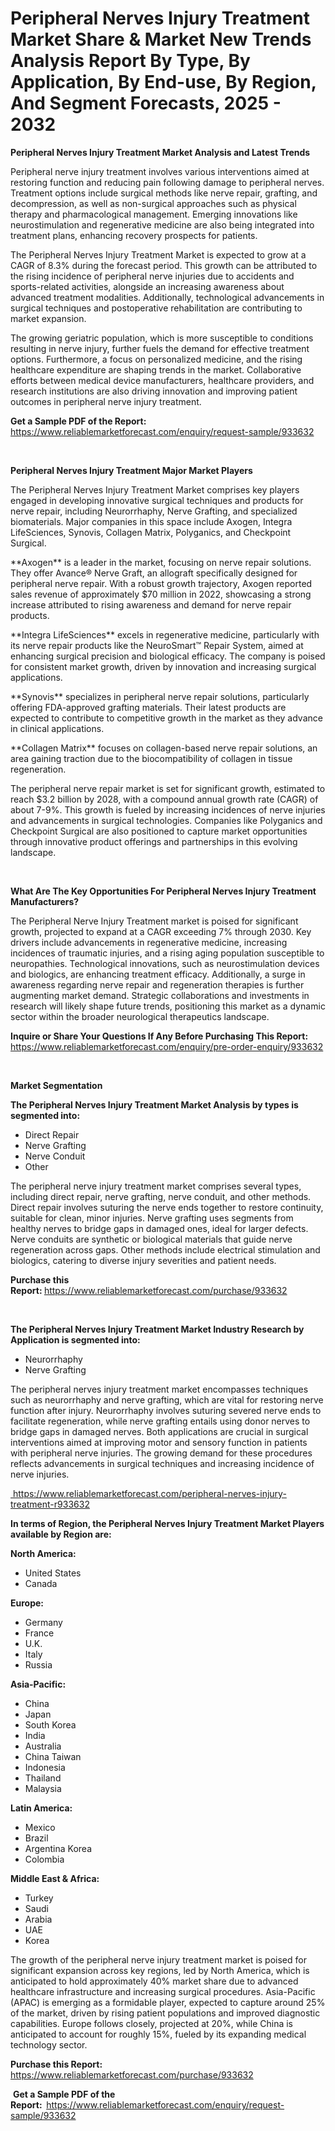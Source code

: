 <p><h1>Peripheral Nerves Injury Treatment Market Share & Market New Trends Analysis Report By Type, By Application, By End-use, By Region, And Segment Forecasts, 2025 - 2032</h1></p><p><strong>Peripheral Nerves Injury Treatment Market Analysis and Latest Trends</strong></p>
<p><p>Peripheral nerve injury treatment involves various interventions aimed at restoring function and reducing pain following damage to peripheral nerves. Treatment options include surgical methods like nerve repair, grafting, and decompression, as well as non-surgical approaches such as physical therapy and pharmacological management. Emerging innovations like neurostimulation and regenerative medicine are also being integrated into treatment plans, enhancing recovery prospects for patients.</p><p>The Peripheral Nerves Injury Treatment Market is expected to grow at a CAGR of 8.3% during the forecast period. This growth can be attributed to the rising incidence of peripheral nerve injuries due to accidents and sports-related activities, alongside an increasing awareness about advanced treatment modalities. Additionally, technological advancements in surgical techniques and postoperative rehabilitation are contributing to market expansion. </p><p>The growing geriatric population, which is more susceptible to conditions resulting in nerve injury, further fuels the demand for effective treatment options. Furthermore, a focus on personalized medicine, and the rising healthcare expenditure are shaping trends in the market. Collaborative efforts between medical device manufacturers, healthcare providers, and research institutions are also driving innovation and improving patient outcomes in peripheral nerve injury treatment.</p></p>
<p><strong>Get a Sample PDF of the Report:&nbsp;</strong> <a href="https://www.reliablemarketforecast.com/enquiry/request-sample/933632?utm_campaign=3501&utm_medium=2&utm_source=Github&utm_content=ia&utm_term=18042025&utm_id=peripheral-nerves-injury-treatment">https://www.reliablemarketforecast.com/enquiry/request-sample/933632</a></p>
<p>&nbsp;</p>
<p><strong>Peripheral Nerves Injury Treatment Major Market Players</strong></p>
<p><p>The Peripheral Nerves Injury Treatment Market comprises key players engaged in developing innovative surgical techniques and products for nerve repair, including Neurorrhaphy, Nerve Grafting, and specialized biomaterials. Major companies in this space include Axogen, Integra LifeSciences, Synovis, Collagen Matrix, Polyganics, and Checkpoint Surgical.</p><p>**Axogen** is a leader in the market, focusing on nerve repair solutions. They offer Avance® Nerve Graft, an allograft specifically designed for peripheral nerve repair. With a robust growth trajectory, Axogen reported sales revenue of approximately $70 million in 2022, showcasing a strong increase attributed to rising awareness and demand for nerve repair products.</p><p>**Integra LifeSciences** excels in regenerative medicine, particularly with its nerve repair products like the NeuroSmart™ Repair System, aimed at enhancing surgical precision and biological efficacy. The company is poised for consistent market growth, driven by innovation and increasing surgical applications.</p><p>**Synovis** specializes in peripheral nerve repair solutions, particularly offering FDA-approved grafting materials. Their latest products are expected to contribute to competitive growth in the market as they advance in clinical applications.</p><p>**Collagen Matrix** focuses on collagen-based nerve repair solutions, an area gaining traction due to the biocompatibility of collagen in tissue regeneration.</p><p>The peripheral nerve repair market is set for significant growth, estimated to reach $3.2 billion by 2028, with a compound annual growth rate (CAGR) of about 7-9%. This growth is fueled by increasing incidences of nerve injuries and advancements in surgical technologies. Companies like Polyganics and Checkpoint Surgical are also positioned to capture market opportunities through innovative product offerings and partnerships in this evolving landscape.</p></p>
<p>&nbsp;</p>
<p><strong>What Are The Key Opportunities For Peripheral Nerves Injury Treatment Manufacturers?</strong></p>
<p><p>The Peripheral Nerve Injury Treatment market is poised for significant growth, projected to expand at a CAGR exceeding 7% through 2030. Key drivers include advancements in regenerative medicine, increasing incidences of traumatic injuries, and a rising aging population susceptible to neuropathies. Technological innovations, such as neurostimulation devices and biologics, are enhancing treatment efficacy. Additionally, a surge in awareness regarding nerve repair and regeneration therapies is further augmenting market demand. Strategic collaborations and investments in research will likely shape future trends, positioning this market as a dynamic sector within the broader neurological therapeutics landscape.</p></p>
<p><strong>Inquire or Share Your Questions If Any Before Purchasing This Report:</strong> <a href="https://www.reliablemarketforecast.com/enquiry/pre-order-enquiry/933632?utm_campaign=3501&utm_medium=2&utm_source=Github&utm_content=ia&utm_term=18042025&utm_id=peripheral-nerves-injury-treatment">https://www.reliablemarketforecast.com/enquiry/pre-order-enquiry/933632</a></p>
<p>&nbsp;</p>
<p><strong>Market Segmentation</strong></p>
<p><strong>The Peripheral Nerves Injury Treatment Market Analysis by types is segmented into:</strong></p>
<p><ul><li>Direct Repair</li><li>Nerve Grafting</li><li>Nerve Conduit</li><li>Other</li></ul></p>
<p><p>The peripheral nerve injury treatment market comprises several types, including direct repair, nerve grafting, nerve conduit, and other methods. Direct repair involves suturing the nerve ends together to restore continuity, suitable for clean, minor injuries. Nerve grafting uses segments from healthy nerves to bridge gaps in damaged ones, ideal for larger defects. Nerve conduits are synthetic or biological materials that guide nerve regeneration across gaps. Other methods include electrical stimulation and biologics, catering to diverse injury severities and patient needs.</p></p>
<p><strong>Purchase this Report:&nbsp;</strong><a href="https://www.reliablemarketforecast.com/purchase/933632?utm_campaign=3501&utm_medium=2&utm_source=Github&utm_content=ia&utm_term=18042025&utm_id=peripheral-nerves-injury-treatment">https://www.reliablemarketforecast.com/purchase/933632</a></p>
<p>&nbsp;</p>
<p><strong>The Peripheral Nerves Injury Treatment Market Industry Research by Application is segmented into:</strong></p>
<p><ul><li>Neurorrhaphy</li><li>Nerve Grafting</li></ul></p>
<p><p>The peripheral nerves injury treatment market encompasses techniques such as neurorrhaphy and nerve grafting, which are vital for restoring nerve function after injury. Neurorrhaphy involves suturing severed nerve ends to facilitate regeneration, while nerve grafting entails using donor nerves to bridge gaps in damaged nerves. Both applications are crucial in surgical interventions aimed at improving motor and sensory function in patients with peripheral nerve injuries. The growing demand for these procedures reflects advancements in surgical techniques and increasing incidence of nerve injuries.</p></p>
<p><a href="https://www.reliablemarketforecast.com/peripheral-nerves-injury-treatment-r933632?utm_campaign=3501&utm_medium=2&utm_source=Github&utm_content=ia&utm_term=18042025&utm_id=peripheral-nerves-injury-treatment">&nbsp;https://www.reliablemarketforecast.com/peripheral-nerves-injury-treatment-r933632</a></p>
<p><strong>In terms of Region, the Peripheral Nerves Injury Treatment Market Players available by Region are:</strong></p>
<p>
    <p> <strong> North America: </strong>
        <ul>
            <li>United States</li>
            <li>Canada</li>
        </ul>
        </p> 
    <p> <strong> Europe: </strong>
        <ul>
            <li>Germany</li>
            <li>France</li>
            <li>U.K.</li>
            <li>Italy</li>
            <li>Russia</li>
        </ul>
        </p> 
    <p> <strong> Asia-Pacific: </strong>
        <ul>
            <li>China</li>
            <li>Japan</li>
            <li>South Korea</li>
            <li>India</li>
            <li>Australia</li>
            <li>China Taiwan</li>
            <li>Indonesia</li>
            <li>Thailand</li>
            <li>Malaysia</li>
        </ul>
        </p> 
    <p> <strong> Latin America: </strong>
        <ul>
            <li>Mexico</li>
            <li>Brazil</li>
            <li>Argentina Korea</li>
            <li>Colombia</li>
        </ul>
        </p> 
    <p> <strong> Middle East & Africa: </strong>
        <ul>
            <li>Turkey</li>
            <li>Saudi</li>
            <li>Arabia</li>
            <li>UAE</li>
            <li>Korea</li>
        </ul>
    </p>
    </p>
<p><p>The growth of the peripheral nerve injury treatment market is poised for significant expansion across key regions, led by North America, which is anticipated to hold approximately 40% market share due to advanced healthcare infrastructure and increasing surgical procedures. Asia-Pacific (APAC) is emerging as a formidable player, expected to capture around 25% of the market, driven by rising patient populations and improved diagnostic capabilities. Europe follows closely, projected at 20%, while China is anticipated to account for roughly 15%, fueled by its expanding medical technology sector.</p></p>
<p><strong>Purchase this Report: </strong><a href="https://www.reliablemarketforecast.com/purchase/933632?utm_campaign=3501&utm_medium=2&utm_source=Github&utm_content=ia&utm_term=18042025&utm_id=peripheral-nerves-injury-treatment">https://www.reliablemarketforecast.com/purchase/933632</a></p>
<p>&nbsp;<strong>Get a Sample PDF of the Report:&nbsp;&nbsp;</strong><a href="https://www.reliablemarketforecast.com/enquiry/request-sample/933632?utm_campaign=3501&utm_medium=2&utm_source=Github&utm_content=ia&utm_term=18042025&utm_id=peripheral-nerves-injury-treatment">https://www.reliablemarketforecast.com/enquiry/request-sample/933632</a></p>
<p><strong></strong></p>
<p><p></p><p></p><p></p></p>